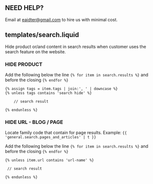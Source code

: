 ## NEED HELP?

Email at eaidter@gmail.com to hire us with minimal cost.

## templates/search.liquid
Hide product or/and content in search results when customer uses the search feature on the website. 

### HIDE PRODUCT
Add the following below the line `{% for item in search.results %}` and before the closing `{% endfor %}`

    {% assign tags = item.tags | join:', ' | downcase %}
    {% unless tags contains 'search hide' %}

        // search result

    {% endunless %}

### HIDE URL - BLOG / PAGE
Locate family code that contain for page results. Example: `{{ 'general.search.pages_and_articles' | t }}`

Add the following below the line `{% for item in search.results %}` and before the closing `{% endfor %}`

    {% unless item.url contains 'url-name' %}

     // search result

    {% endunless %}
